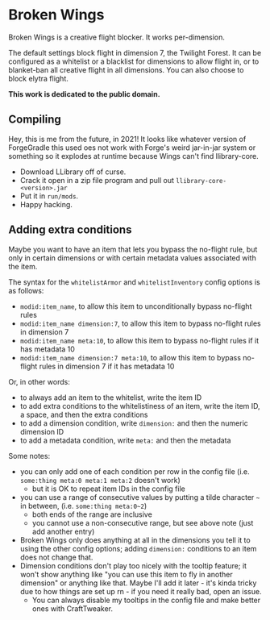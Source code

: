 Broken Wings
============

Broken Wings is a creative flight blocker. It works per-dimension.

The default settings block flight in dimension 7, the Twilight Forest. It can be configured as a whitelist or a blacklist for dimensions to allow flight in, or to blanket-ban all creative flight in all dimensions. You can also choose to block elytra flight.

**This work is dedicated to the public domain.**

## Compiling

Hey, this is me from the future, in 2021! It looks like whatever version of ForgeGradle this used oes not work with Forge's weird jar-in-jar system or something so it explodes at runtime because Wings can't find llibrary-core.

* Download LLibrary off of curse.
* Crack it open in a zip file program and pull out `llibrary-core-<version>.jar`
* Put it in `run/mods`.
* Happy hacking.

## Adding extra conditions

Maybe you want to have an item that lets you bypass the no-flight rule, but only in certain dimensions or with certain metadata values associated with the item.

The syntax for the `whitelistArmor` and `whitelistInventory` config options is as follows:

* `modid:item_name`, to allow this item to unconditionally bypass no-flight rules
* `modid:item_name dimension:7`, to allow this item to bypass no-flight rules in dimension 7
* `modid:item_name meta:10`, to allow this item to bypass no-flight rules if it has metadata 10
* `modid:item_name dimension:7 meta:10`, to allow this item to bypass no-flight rules in dimension 7 if it has metadata 10

Or, in other words:

* to always add an item to the whitelist, write the item ID
* to add extra conditions to the whitelistiness of an item, write the item ID, a space, and then the extra conditions
* to add a dimension condition, write `dimension:` and then the numeric dimension ID
* to add a metadata condition, write `meta:` and then the metadata

Some notes:

* you can only add one of each condition per row in the config file (i.e. `some:thing meta:0 meta:1 meta:2` doesn't work)
  * but it is OK to repeat item IDs in the config file
* you can use a range of consecutive values by putting a tilde character `~` in between, (i.e. `some:thing meta:0~2`)
  * both ends of the range are inclusive
  * you cannot use a non-consecutive range, but see above note (just add another entry)
* Broken Wings only does anything at all in the dimensions you tell it to using the other config options; adding `dimension:` conditions to an item does not change that.
* Dimension conditions don't play too nicely with the tooltip feature; it won't show anything like "you can use this item to fly in another dimension" or anything like that. Maybe I'll add it later - it's kinda tricky due to how things are set up rn - if you need it really bad, open an issue.
  * You can always disable my tooltips in the config file and make better ones with CraftTweaker.